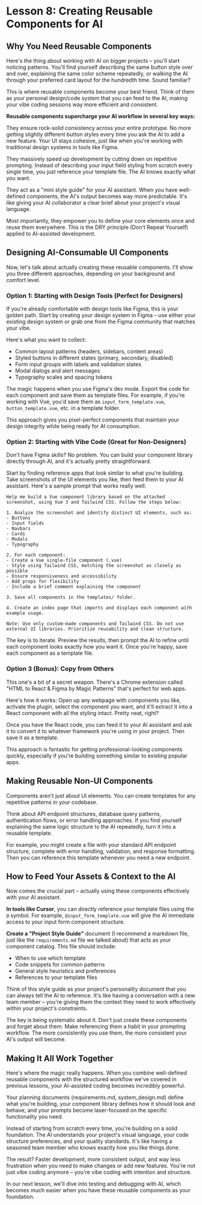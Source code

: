 # Lesson 8: Creating Reusable Components for AI

## Why You Need Reusable Components

Here's the thing about working with AI on bigger projects – you'll start noticing patterns. You'll find yourself describing the same button style over and over, explaining the same color scheme repeatedly, or walking the AI through your preferred card layout for the hundredth time. Sound familiar?

This is where reusable components become your best friend. Think of them as your personal design/code system that you can feed to the AI, making your vibe coding sessions way more efficient and consistent.

**Reusable components supercharge your AI workflow in several key ways:**

They ensure rock-solid consistency across your entire prototype. No more getting slightly different button styles every time you ask the AI to add a new feature. Your UI stays cohesive, just like when you're working with traditional design systems in tools like Figma.

They massively speed up development by cutting down on repetitive prompting. Instead of describing your input field styling from scratch every single time, you just reference your template file. The AI knows exactly what you want.

They act as a "mini style guide" for your AI assistant. When you have well-defined components, the AI's output becomes way more predictable. It's like giving your AI collaborator a clear brief about your project's visual language.

Most importantly, they empower you to define your core elements once and reuse them everywhere. This is the DRY principle (Don't Repeat Yourself) applied to AI-assisted development.

## Designing AI-Consumable UI Components

Now, let's talk about actually creating these reusable components. I'll show you three different approaches, depending on your background and comfort level.

### Option 1: Starting with Design Tools (Perfect for Designers)

If you're already comfortable with design tools like Figma, this is your golden path. Start by creating your design system in Figma – use either your existing design system or grab one from the Figma community that matches your vibe.

Here's what you want to collect:
- Common layout patterns (headers, sidebars, content areas)
- Styled buttons in different states (primary, secondary, disabled)
- Form input groups with labels and validation states
- Modal dialogs and alert messages
- Typography scales and spacing tokens

The magic happens when you use Figma's dev mode. Export the code for each component and save them as template files. For example, if you're working with Vue, you'd save them as `input_form_template.vue`, `button_template.vue`, etc. in a template folder.

This approach gives you pixel-perfect components that maintain your design integrity while being ready for AI consumption.

### Option 2: Starting with Vibe Code (Great for Non-Designers)

Don't have Figma skills? No problem. You can build your component library directly through AI, and it's actually pretty straightforward.

Start by finding reference apps that look similar to what you're building. Take screenshots of the UI elements you like, then feed them to your AI assistant. Here's a sample prompt that works really well:

```
Help me build a Vue component library based on the attached screenshot, using Vue 3 and Tailwind CSS. Follow the steps below:

1. Analyze the screenshot and identify distinct UI elements, such as:
- Buttons
- Input fields
- Navbars
- Cards
- Modals
- Typography

2. For each component:
- Create a Vue single-file component (.vue)
- Style using Tailwind CSS, matching the screenshot as closely as possible
- Ensure responsiveness and accessibility
- Add props for flexibility
- Include a brief comment explaining the component

3. Save all components in the templates/ folder.

4. Create an index page that imports and displays each component with example usage.

Note: Use only custom-made components and Tailwind CSS. Do not use external UI libraries. Prioritize reusability and clean structure.
```

The key is to iterate. Preview the results, then prompt the AI to refine until each component looks exactly how you want it. Once you're happy, save each component as a template file.

### Option 3 (Bonus): Copy from Others

This one's a bit of a secret weapon. There's a Chrome extension called "HTML to React & Figma by Magic Patterns" that's perfect for web apps.

Here's how it works: Open up any webpage with components you like, activate the plugin, select the component you want, and it'll extract it into a React component with all the styling intact. Pretty neat, right?

Once you have the React code, you can feed it to your AI assistant and ask it to convert it to whatever framework you're using in your project. Then save it as a template.

This approach is fantastic for getting professional-looking components quickly, especially if you're building something similar to existing popular apps.

## Making Reusable Non-UI Components

Components aren't just about UI elements. You can create templates for any repetitive patterns in your codebase.

Think about API endpoint structures, database query patterns, authentication flows, or error handling approaches. If you find yourself explaining the same logic structure to the AI repeatedly, turn it into a reusable template.

For example, you might create a file with your standard API endpoint structure, complete with error handling, validation, and response formatting. Then you can reference this template whenever you need a new endpoint.

## How to Feed Your Assets & Context to the AI

Now comes the crucial part – actually using these components effectively with your AI assistant.

**In tools like Cursor**, you can directly reference your template files using the `@` symbol. For example, `@input_form_template.vue` will give the AI immediate access to your input form component structure.

**Create a "Project Style Guide"** document (I recommend a markdown file, just like the `requirements.md` file we talked about) that acts as your component catalog. This file should include:
- When to use which template
- Code snippets for common patterns
- General style heuristics and preferences
- References to your template files

Think of this style guide as your project's personality document that you can always tell the AI to reference. It's like having a conversation with a new team member – you're giving them the context they need to work effectively within your project's constraints.

The key is being systematic about it. Don't just create these components and forget about them. Make referencing them a habit in your prompting workflow. The more consistently you use them, the more consistent your AI's output will become.

## Making It All Work Together

Here's where the magic really happens. When you combine well-defined reusable components with the structured workflow we've covered in previous lessons, your AI-assisted coding becomes incredibly powerful.

Your planning documents (requirements.md, system_design.md) define what you're building, your component library defines how it should look and behave, and your prompts become laser-focused on the specific functionality you need.

Instead of starting from scratch every time, you're building on a solid foundation. The AI understands your project's visual language, your code structure preferences, and your quality standards. It's like having a seasoned team member who knows exactly how you like things done.

The result? Faster development, more consistent output, and way less frustration when you need to make changes or add new features. You're not just vibe coding anymore – you're vibe coding with intention and structure.

In our next lesson, we'll dive into testing and debugging with AI, which becomes much easier when you have these reusable components as your foundation.